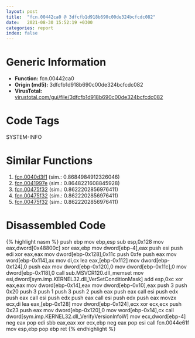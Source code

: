 ```yaml
---
layout: post
title:  "fcn.00442ca0 @ 3dfcfb1d918b690c00de324bcfcdc082"
date:   2021-08-30 15:52:19 +0300
categories: report
index: false
---
```


# Generic Information
- **Function:** fcn.00442ca0
- **Origin (md5):** 3dfcfb1d918b690c00de324bcfcdc082
- **VirusTotal:** [virustotal.com/gui/file/3dfcfb1d918b690c00de324bcfcdc082][virustotal_ref]

# Code Tags
<span class="tag" id="SYSTEM-INFO">SYSTEM-INFO</span>


# Similar Functions

1. [fcn.0040d3f1][similar_1_ref] (sim.: 0.8684984912326046)
2. [fcn.0041997e][similar_2_ref] (sim.: 0.8648221608845928)
3. [fcn.00475f32][similar_3_ref] (sim.: 0.8622202856976411)
4. [fcn.00475f32][similar_4_ref] (sim.: 0.8622202856976411)
5. [fcn.00475f32][similar_5_ref] (sim.: 0.8622202856976411)


# Disassembled Code

{% highlight nasm %}
push ebp
mov ebp,esp
sub esp,0x128
mov eax,dword[0x48800c]
xor eax,ebp
mov dword[ebp-4],eax
push esi
push edi
xor eax,eax
mov dword[ebp-0x128],0x11c
push 0xfe
push eax
mov word[ebp-0x114],ax
mov di,cx
lea eax,[ebp-0x112]
mov dword[ebp-0x124],0
push eax
mov dword[ebp-0x120],0
mov dword[ebp-0x11c],0
mov dword[ebp-0x118],0
call sub.MSVCR120.dll_memset
mov esi,dword[sym.imp.KERNEL32.dll_VerSetConditionMask]
add esp,0xc
xor eax,eax
mov dword[ebp-0x14],eax
mov dword[ebp-0x10],eax
push 3
push 0x20
push 3
push 1
push 3
push 2
push eax
push eax
call esi
push edx
push eax
call esi
push edx
push eax
call esi
push edx
push eax
movzx ecx,di
lea eax,[ebp-0x128]
mov dword[ebp-0x124],ecx
xor ecx,ecx
push 0x23
push eax
mov dword[ebp-0x120],0
mov word[ebp-0x14],cx
call dword[sym.imp.KERNEL32.dll_VerifyVersionInfoW]
mov ecx,dword[ebp-4]
neg eax
pop edi
sbb eax,eax
xor ecx,ebp
neg eax
pop esi
call fcn.0044e61f
mov esp,ebp
pop ebp
ret
{% endhighlight %}


[similar_1_ref]: /report/fcn.0040d3f1@ba5ec83721de3ca10b3c9583f3b2c6a1
[similar_2_ref]: /report/fcn.0041997e@418e0921f3a9bd4f5bc0dcc59623b5a1
[similar_3_ref]: /report/fcn.00475f32@912f1d013a0d6151bc7a7cef6da1b2a0
[similar_4_ref]: /report/fcn.00475f32@fb9b7d22bc1c143ac66b0575cbdd088d
[similar_5_ref]: /report/fcn.00475f32@152885a790b99953ce23874f0947b7bd
[virustotal_ref]: https://www.virustotal.com/gui/file/3dfcfb1d918b690c00de324bcfcdc082